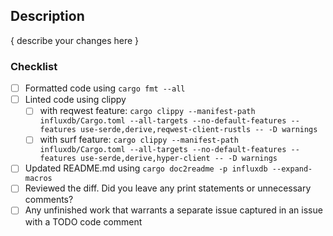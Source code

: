 ## Description

{ describe your changes here }

### Checklist
- [ ] Formatted code using `cargo fmt --all`
- [ ] Linted code using clippy
  - [ ] with reqwest feature: `cargo clippy --manifest-path influxdb/Cargo.toml --all-targets --no-default-features --features use-serde,derive,reqwest-client-rustls -- -D warnings`
  - [ ] with surf feature: `cargo clippy --manifest-path influxdb/Cargo.toml --all-targets --no-default-features --features use-serde,derive,hyper-client -- -D warnings`
- [ ] Updated README.md using `cargo doc2readme -p influxdb --expand-macros`
- [ ] Reviewed the diff. Did you leave any print statements or unnecessary comments?
- [ ] Any unfinished work that warrants a separate issue captured in an issue with a TODO code comment
